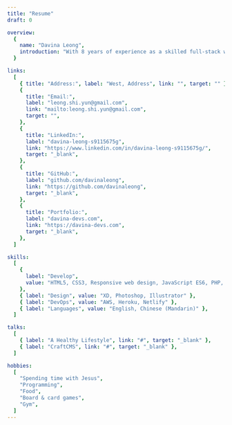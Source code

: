 ```yaml
---
title: "Resume"
draft: 0

overview:
  {
    name: "Davina Leong",
    introduction: "With 8 years of experience as a skilled full-stack web developer, I am actively seeking a challenging position that can fully leverage my expertise in Laravel, React, and REST API development. My unrelenting passion for learning and my self-driven attitude make me a true asset to any team. I am eager to make a meaningful contribution to a forward-thinking and innovative organization.",
  }

links:
  [
    { title: "Address:", label: "West, Address", link: "", target: "" },
    {
      title: "Email:",
      label: "leong.shi.yun@gmail.com",
      link: "mailto:leong.shi.yun@gmail.com",
      target: "",
    },
    {
      title: "LinkedIn:",
      label: "davina-leong-s9115675g",
      link: "https://www.linkedin.com/in/davina-leong-s9115675g/",
      target: "_blank",
    },
    {
      title: "GitHub:",
      label: "github.com/davinaleong",
      link: "https://github.com/davinaleong",
      target: "_blank",
    },
    {
      title: "Portfolio:",
      label: "davina-devs.com",
      link: "https://davina-devs.com",
      target: "_blank",
    },
  ]

skills:
  [
    {
      label: "Develop",
      value: "HTML5, CSS3, Responsive web design, JavaScript ES6, PHP, Laravel, SQL, React, Typescript, REST API, GraphQL",
    },
    { label: "Design", value: "XD, Photoshop, Illustrator" },
    { label: "DevOps", value: "AWS, Heroku, Netlify" },
    { label: "Languages", value: "English, Chinese (Mandarin)" },
  ]

talks:
  [
    { label: "A Healthy Lifestyle", link: "#", target: "_blank" },
    { label: "CraftCMS", link: "#", target: "_blank" },
  ]

hobbies:
  [
    "Spending time with Jesus",
    "Programming",
    "Food",
    "Board & card games",
    "Gym",
  ]
---
```

